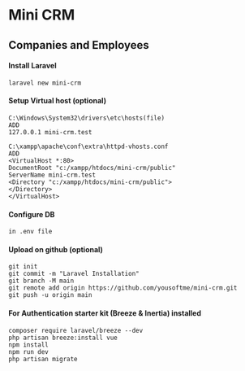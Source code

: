 # Mini CRM
## Companies and Employees

#### Install Laravel 
```
laravel new mini-crm
```
#### Setup Virtual host (optional)
```
C:\Windows\System32\drivers\etc\hosts(file)
ADD 
127.0.0.1 mini-crm.test

C:\xampp\apache\conf\extra\httpd-vhosts.conf
ADD 
<VirtualHost *:80>
DocumentRoot "c:/xampp/htdocs/mini-crm/public"
ServerName mini-crm.test
<Directory "c:/xampp/htdocs/mini-crm/public">
</Directory>
</VirtualHost>
```

#### Configure DB
```
in .env file
```

#### Upload on github (optional) 
```
git init
git commit -m "Laravel Installation"
git branch -M main
git remote add origin https://github.com/yousoftme/mini-crm.git
git push -u origin main
```


#### For Authentication starter kit (Breeze & Inertia) installed
```
composer require laravel/breeze --dev
php artisan breeze:install vue
npm install
npm run dev
php artisan migrate
```